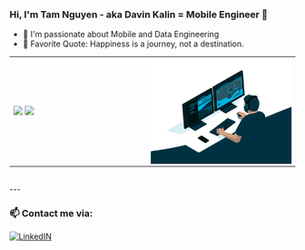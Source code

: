 ### Hi, I'm Tam Nguyen - aka Davin Kalin = Mobile Engineer 🌱 

- 🔭 I'm passionate about Mobile and Data Engineering
- 🥅 Favorite Quote: Happiness is a journey, not a destination.

<table>
<tr>
  <td width="48%">
    <img src="https://github-readme-stats.vercel.app/api?username=tamnguyenhuy&show_icons=true&hide=contribs,issues&hide_border=true" />
    <img src="https://github-readme-stats.vercel.app/api/top-langs/?username=tamnguyenhuy&layout=compact&show_icons=true&hide_border=true" />
  </td>
  <td width="52%"><img alt="gif" align="right" src="https://raw.githubusercontent.com/tamnguyenhuy/tamnguyenhuy/main/coding.gif"/></td>
</tr>
<table>

<br />
---

### 📫 Contact me via:

[![LinkedIN](https://img.shields.io/badge/LinkedIn-0077B5?style=for-the-badge&logo=linkedin&color=%23003140&logoColor=white)](https://www.linkedin.com/in/tam-nguyen-huy/)

<!--
**tamnguyenhuy/tamnguyenhuy** is a ✨ _special_ ✨ repository because its `README.md` (this file) appears on your GitHub profile.

Here are some ideas to get you started:

- 🔭 I’m currently working on ...
- 🌱 I’m currently learning ...
- 👯 I’m looking to collaborate on ...
- 🤔 I’m looking for help with ...
- 💬 Ask me about ...
- 📫 How to reach me: ...
- 😄 Pronouns: ...
- ⚡ Fun fact: ...
-->
